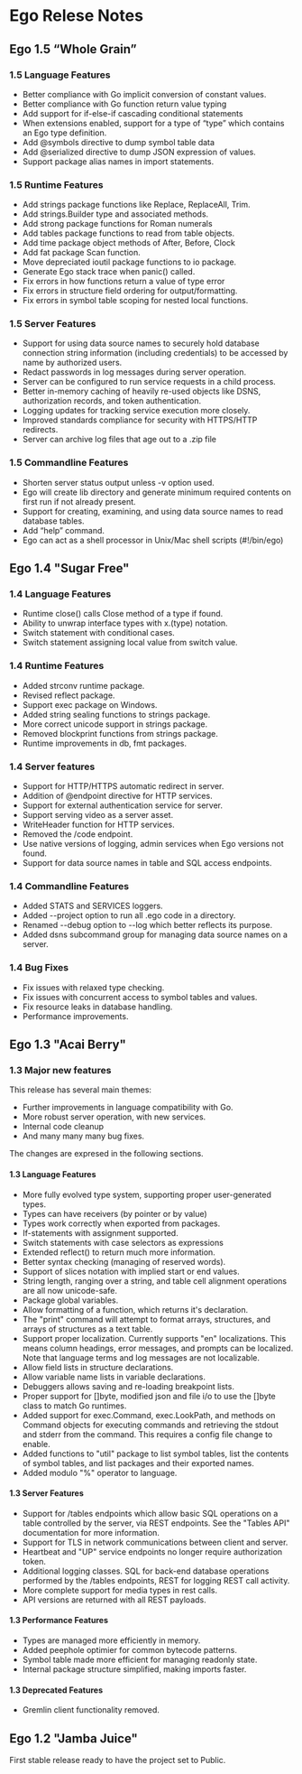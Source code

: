 # Ego Relese Notes

## Ego 1.5 “Whole Grain”

### 1.5 Language Features

* Better compliance with Go implicit conversion of constant values.
* Better compliance with Go function return value typing
* Add support for if-else-if cascading conditional statements
* When extensions enabled, support for a type of “type” which contains an Ego type definition.
* Add @symbols directive to dump symbol table data
* Add @serialized directive to dump JSON expression of values.
* Support package alias names in import statements.

### 1.5 Runtime Features

* Add strings package functions like Replace, ReplaceAll, Trim.
* Add strings.Builder type and associated methods.
* Add strong package functions for Roman numerals
* Add tables package functions to read from table objects.
* Add time package object methods of After, Before, Clock
* Add fat package Scan function.
* Move depreciated ioutil package functions to io package.
* Generate Ego stack trace when panic() called.
* Fix errors in how functions return a value of type error
* Fix errors in structure field ordering for output/formatting.
* Fix errors in symbol table scoping for nested local functions.

### 1.5 Server Features

* Support for using data source names to securely hold database connection string information (including credentials) to be accessed by name by authorized users.
* Redact passwords in log messages during server operation.
* Server can be configured to run service requests in a child process.
* Better in-memory caching of heavily re-used objects like DSNS, authorization records, and token authentication.
* Logging updates for tracking service execution more closely.
* Improved standards compliance for security with HTTPS/HTTP redirects.
* Server can archive log files that age out to a .zip file

### 1.5 Commandline Features

* Shorten server status output unless -v option used.
* Ego will create lib directory and generate minimum required contents on first run if not already present.
* Support for creating, examining, and using data source names to read database tables.
* Add “help” command.
* Ego can act as a shell processor in Unix/Mac shell scripts (#!/bin/ego)

## Ego 1.4 "Sugar Free"

### 1.4 Language Features

* Runtime close() calls Close method of a type if found.
* Ability to unwrap interface types with x.(type) notation.
* Switch statement with conditional cases.
* Switch statement assigning local value from switch value.

### 1.4 Runtime Features

* Added strconv runtime package.
* Revised reflect package.
* Support exec package on Windows.
* Added string sealing functions to strings package.
* More correct unicode support in strings package.
* Removed blockprint functions from strings package.
* Runtime improvements in db, fmt packages.

### 1.4 Server features

* Support for HTTP/HTTPS automatic redirect in server.
* Addition of @endpoint directive for HTTP services.
* Support for external authentication service for server.
* Support serving video as a server asset.
* WriteHeader function for HTTP services.
* Removed the /code endpoint.
* Use native versions of logging, admin services when Ego versions not found.
* Support for data source names in table and SQL access endpoints.

### 1.4 Commandline Features

* Added STATS and SERVICES loggers.
* Added --project option to run all .ego code in a directory.
* Renamed --debug option to --log which better reflects its purpose.
* Added dsns subcommand group for managing data source names on a server.

### 1.4 Bug Fixes

* Fix issues with relaxed type checking.
* Fix issues with concurrent access to symbol tables and values.
* Fix resource leaks in database handling.
* Performance improvements.

## Ego 1.3 "Acai Berry"

### 1.3 Major new features

This release has several main themes:

* Further improvements in language compatibility with Go.
* More robust server operation, with new services.
* Internal code cleanup
* And many many many bug fixes.

The changes are expresed in the following sections.

#### 1.3 Language Features

* More fully evolved type system, supporting proper user-generated types.
* Types can have receivers (by pointer or by value)
* Types work correctly when exported from packages.
* If-statements with assignment supported.
* Switch statements with case selectors as expressions
* Extended reflect() to return much more information.
* Better syntax checking (managing of reserved words).
* Support of slices notation with implied start or end values.
* String length, ranging over a string, and table cell alignment operations are all now unicode-safe.
* Package global variables.
* Allow formatting of a function, which returns it's declaration.
* The "print" command will attempt to format arrays, structures, and arrays of structures as a text table.
* Support proper localization. Currently supports "en" localizations. This means column headings, error messages, and prompts can be localized. Note that language terms and log messages are not localizable.
* Allow field lists in structure declarations.
* Allow variable name lists in variable declarations.
* Debuggers allows saving and re-loading breakpoint lists.
* Proper support for []byte, modified json and file i/o to use the []byte class to match Go runtimes.
* Added support for exec.Command, exec.LookPath, and methods on Command objects for executing commands and retrieving the stdout and stderr from the command. This requires a config file change to enable.
* Added functions to "util" package to list symbol tables, list the contents of symbol tables, and list packages and their exported names.
* Added modulo "%" operator to language.

#### 1.3 Server Features

* Support for /tables endpoints which allow basic SQL operations on a table controlled by the server, via REST endpoints. See the "Tables API" documentation for more information.
* Support for TLS in network communications between client and server.
* Heartbeat and "UP" service endpoints no longer require authorization token.
* Additional logging classes. SQL for back-end database operations performed by the /tables endpoints, REST for logging REST call activity.
* More complete support for media types in rest calls.
* API versions are returned with all REST payloads.

#### 1.3 Performance Features

* Types are managed more efficiently in memory.
* Added peephole optimier for common bytecode patterns.
* Symbol table made more efficient for managing readonly state.
* Internal package structure simplified, making imports faster.

#### 1.3 Deprecated Features

* Gremlin client functionality removed.

## Ego 1.2 "Jamba Juice"

First stable release ready to have the project set to Public.
